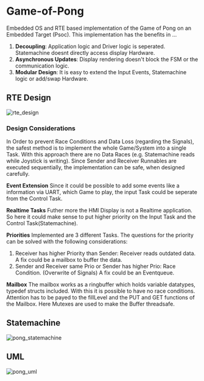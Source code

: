 # Game-of-Pong
Embedded OS and RTE based implementation of the Game of Pong on an Embedded Target (Psoc).
This implementation has the benefits in ...
1. **Decoupling**: Application logic and Driver logic is seperated. Statemachine doesnt directly access display Hardware.
2. **Asynchronous Updates**: Display rendering doesn't block the FSM or the communication logic.
3. **Modular Design**: It is easy to extend the Input Events, Statemachine logic or add/swap Hardware.

## RTE Design
![rte_design](https://github.com/user-attachments/assets/b52d2bf2-cfad-4071-b22a-b264809ac010)

### Design Considerations ###
In Order to prevent Race Conditions and Data Loss (regarding the Signals), the safest method is to implement the whole
Game/System into a single Task. With this approach there are no Data Races (e.g. Statemachine reads while Joystick is writing).
Since Sender and Receiver Runnables are executed sequentially, the implementation can be safe, when designed carefully.

**Event Extension**
Since it could be possible to add some events like a information via UART, which Game to play, the input Task could be seperate from the 
Control Task. 

**Realtime Tasks**
Futher more the HMI Display is not a Realtime application. So here it could make sense to put higher priority on the Input Task and the Control Task(Statemachine).

**Priorities**
Implemented are 3 different Tasks. The questions for the priority can be solved with the following considerations:
1. Receiver has higher Priority than Sender: Receiver reads outdated data. A fix could be a mailbox to buffer the data.
2. Sender and Receiver same Prio or Sender has higher Prio: Race Condition. (Overwrite of Signals) A fix could be an Eventqueue.
   
**Mailbox**
The mailbox works as a ringbuffer which holds variable datatypes, typedef structs included. With this it is possible to have no race conditions.
Attention has to be payed to the fillLevel and the PUT and GET functions of the Mailbox. Here Mutexes are used to make the Buffer threadsafe.

## Statemachine
![pong_statemachine](https://github.com/user-attachments/assets/be111dd6-a01f-4e09-9e00-ab2f5efd9f30)
## UML
![pong_uml](https://github.com/user-attachments/assets/2e3ad71d-5371-46c0-bd21-b503443f52a4)


